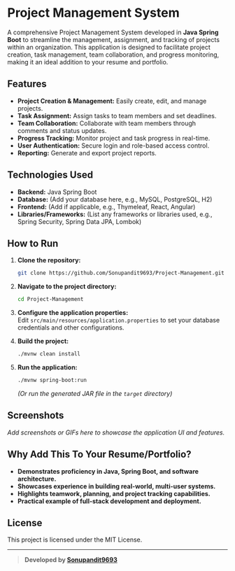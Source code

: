 # Project Management System

A comprehensive Project Management System developed in **Java Spring Boot** to streamline the management, assignment, and tracking of projects within an organization. This application is designed to facilitate project creation, task management, team collaboration, and progress monitoring, making it an ideal addition to your resume and portfolio.

## Features

- **Project Creation & Management:** Easily create, edit, and manage projects.
- **Task Assignment:** Assign tasks to team members and set deadlines.
- **Team Collaboration:** Collaborate with team members through comments and status updates.
- **Progress Tracking:** Monitor project and task progress in real-time.
- **User Authentication:** Secure login and role-based access control.
- **Reporting:** Generate and export project reports.

## Technologies Used

- **Backend:** Java Spring Boot
- **Database:** (Add your database here, e.g., MySQL, PostgreSQL, H2)
- **Frontend:** (Add if applicable, e.g., Thymeleaf, React, Angular)
- **Libraries/Frameworks:** (List any frameworks or libraries used, e.g., Spring Security, Spring Data JPA, Lombok)

## How to Run

1. **Clone the repository:**
   ```bash
   git clone https://github.com/Sonupandit9693/Project-Management.git
   ```

2. **Navigate to the project directory:**
   ```bash
   cd Project-Management
   ```

3. **Configure the application properties:**  
   Edit `src/main/resources/application.properties` to set your database credentials and other configurations.

4. **Build the project:**
   ```bash
   ./mvnw clean install
   ```

5. **Run the application:**
   ```bash
   ./mvnw spring-boot:run
   ```

   *(Or run the generated JAR file in the `target` directory)*

## Screenshots

_Add screenshots or GIFs here to showcase the application UI and features._

## Why Add This To Your Resume/Portfolio?

- **Demonstrates proficiency in Java, Spring Boot, and software architecture.**
- **Showcases experience in building real-world, multi-user systems.**
- **Highlights teamwork, planning, and project tracking capabilities.**
- **Practical example of full-stack development and deployment.**

## License

This project is licensed under the MIT License.

---

> **Developed by [Sonupandit9693](https://github.com/Sonupandit9693)**

